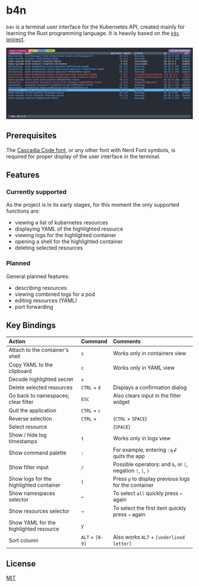 # b4n

`b4n` is a terminal user interface for the Kubernetes API, created mainly for learning the Rust programming language. It is heavily based on the [`k9s` project](https://k9scli.io).

![b4n screenshot](assets/b4n.png?raw=true "b4n")

## Prerequisites

The [Cascadia Code font](https://github.com/microsoft/cascadia-code), or any other font with Nerd Font symbols, is required for proper display of the user interface in the terminal.

## Features

### Currently supported

As the project is in its early stages, for this moment the only supported functions are:

- viewing a list of kubernetes resources
- displaying YAML of the highlighted resource
- viewing logs for the highlighted container
- opening a shell for the highlighted container
- deleting selected resources

### Planned

General planned features:

- describing resources
- viewing combined logs for a pod
- editing resources (YAML)
- port forwarding

## Key Bindings

| Action                                  | Command         | Comments                                                     |
|:----------------------------------------|:----------------|:-------------------------------------------------------------|
| Attach to the container's shell         | `s`             | Works only in containers view                                |
| Copy YAML to the clipboard              | `c`             | Works only in YAML view                                      |
| Decode highlighted secret               | `x`             |                                                              |
| Delete selected resources               | `CTRL` + `d`    | Displays a confirmation dialog                               |
| Go back to namespaces; clear filter     | `ESC`           | Also clears input in the filter widget                       |
| Quit the application                    | `CTRL` + `c`    |                                                              |
| Reverse selection                       | `CTRL` + ` `    |  (`CTRL` + `SPACE`)                                          |
| Select resource                         | ` `             | (`SPACE`)                                                    |
| Show / hide log timestamps              | `t`             | Works only in logs view                                      |
| Show command palette                    | `:`             | For example, entering `:q`↲ quits the app                    |
| Show filter input                       | `/`             | Possible operators: and `&`, or `\|`, negation `!`, `(`, `)` |
| Show logs for the highlighted container | `l`             | Press `p` to display previous logs for the container         |
| Show namespaces selector                | `←`             | To select `all` quickly press `←` again                      |
| Show resources selector                 | `→`             | To select the first item quickly press `→` again             |
| Show YAML for the highlighted resource  | `y`             |                                                              |
| Sort column                             | `ALT` + `[0-9]` | Also works `ALT` + `[underlined letter]`                     |

## License

[MIT](./LICENSE)
